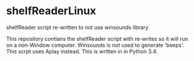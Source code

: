 # shelfReaderLinux
shelfReader script re-written to not use winsounds library

This repository contians the shelfReader script with re-writes so it will run on 
a non-Window computer.  Winsounds is not used to generate 'beeps'.  This scrpt uses Aplay instead. This is written in in Python 3.4.
